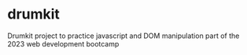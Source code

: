 # drumkit
Drumkit project to practice javascript and DOM manipulation part of the 2023 web development bootcamp
